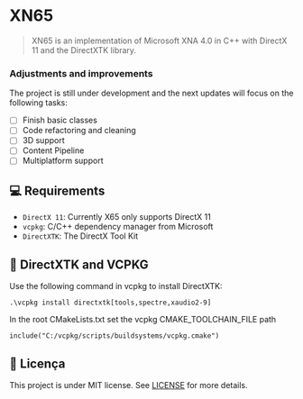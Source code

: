 ﻿# XN65

> XN65 is an implementation of Microsoft XNA 4.0 in C++ with DirectX 11 and the DirectXTK library.

### Adjustments and improvements

The project is still under development and the next updates will focus on the following tasks:
- [ ] Finish basic classes
- [ ] Code refactoring and cleaning
- [ ] 3D support
- [ ] Content Pipeline
- [ ] Multiplatform support

## 💻 Requirements
- `DirectX 11`: Currently X65 only supports DirectX 11
- `vcpkg`: C/C++ dependency manager from Microsoft 
- `DirectXTK`: The DirectX Tool Kit

## 🚀 DirectXTK and VCPKG

Use the following command in vcpkg to install DirectXTK:

```
.\vcpkg install directxtk[tools,spectre,xaudio2-9]
```

In the root CMakeLists.txt set the vcpkg CMAKE_TOOLCHAIN_FILE path

```
include("C:/vcpkg/scripts/buildsystems/vcpkg.cmake")
```

## 📝 Licença

This project is under MIT license. See [LICENSE](LICENSE.md) for more details.
